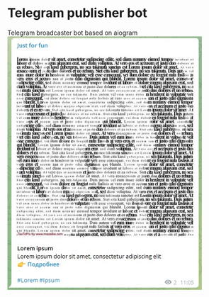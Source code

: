 # Telegram publisher bot
Telegram broadcaster bot based on aiogram
![Screenshot](Screenshot-2022-02-10-110555.jpg)
